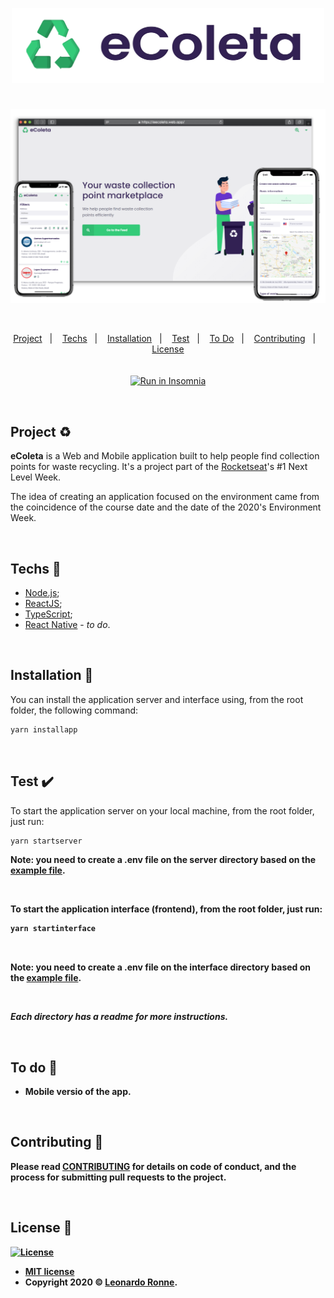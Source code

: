 <p align="center">
  <img src="interface/src/assets/img/Logo-horizontal.png" width="500px"/>
</p>

#

<p align="center">
  <img src="/assets/img/banner.png"/>
</p>

<br>

<p align="center">
  <a href="#project-recycle">Project</a>&nbsp;&nbsp;&nbsp;|&nbsp;&nbsp;&nbsp;
  <a href="#techs-rocket">Techs</a>&nbsp;&nbsp;&nbsp;|&nbsp;&nbsp;&nbsp;
  <a href="#installation-wrench">Installation</a>&nbsp;&nbsp;&nbsp;|&nbsp;&nbsp;&nbsp;
  <a href="#test-heavy_check_mark">Test</a>&nbsp;&nbsp;&nbsp;|&nbsp;&nbsp;&nbsp;
  <a href="#to-do-newspaper">To Do</a>&nbsp;&nbsp;&nbsp;|&nbsp;&nbsp;&nbsp;
  <a href="#contributing-">Contributing</a>&nbsp;&nbsp;&nbsp;|&nbsp;&nbsp;&nbsp;
  <a href="#license-memo">License</a>
  <br>  
  <br>  
  <br>
  <a href="https://insomnia.rest/run/?label=eColeta&uri=https%3A%2F%2Fgithub.com%2Fleoronne%2FeColeta%2Fblob%2Fmaster%2Fserver%2Fecoleta-insomnia.json" target="_blank"><img src="https://insomnia.rest/images/run.svg" alt="Run in Insomnia"></a>
</p>

<br>

## Project :recycle:

**eColeta** is a Web and Mobile application built to help people find collection points for waste recycling. It's a project part of the [Rocketseat](https://github.com/Rocketseat)'s #1 Next Level Week.

The idea of ​​creating an application focused on the environment came from the coincidence of the course date and the date of the 2020's Environment Week.

<br>

## Techs :rocket:

- [Node.js](https://nodejs.org/en/);
- [ReactJS](https://reactjs.org);
- [TypeScript](https://www.typescriptlang.org/);
- [React Native](https://facebook.github.io/react-native/) - <i>to do</i>.

<br>

## Installation :wrench:

You can install the application server and interface using, from the root folder, the following command:

```sh
yarn installapp
```

<br>

## Test :heavy_check_mark:

To start the application server on your local machine, from the root folder, just run:

```sh
yarn startserver
```

<strong>Note: you need to create a .env file on the server directory based on the [example file](<https://github.com/leoronne/eColeta/blob/master/server/.env%20(example).txt>).

<br>

To start the application interface (frontend), from the root folder, just run:

```sh
yarn startinterface
```

<br>

<strong>Note: you need to create a .env file on the interface directory based on the [example file](<https://github.com/leoronne/eColeta/blob/master/interface/.env%20(example).txt>).

<br>

<i>Each directory has a readme for more instructions.</i>

<br>

## To do :newspaper:

- Mobile versio of the app.

<br>

## Contributing 🤔

Please read [CONTRIBUTING](https://github.com/leoronne/eColeta/blob/master/CONTRIBUTING.md) for details on code of conduct, and the process for submitting pull requests to the project.

<br>

## License :memo:

[![License](http://img.shields.io/:license-mit-blue.svg?style=flat-square)](http://badges.mit-license.org)

- **[MIT license](https://github.com/leoronne/eColeta/blob/master/LICENSE)**
- Copyright 2020 © <a href="https://github.com/leoronne" target="_blank">Leonardo Ronne</a>.

##
